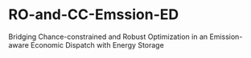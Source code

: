 # RO-and-CC-Emssion-ED
Bridging Chance-constrained and Robust Optimization in an Emission-aware Economic Dispatch with Energy Storage
